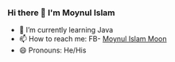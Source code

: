 ### Hi there 👋 I'm Moynul Islam

- 🌱 I’m currently learning Java
- 📫 How to reach me: FB- [Moynul Islam Moon](https://www.facebook.com/profile.php?id=100069153711420)
- 😄 Pronouns: He/His
